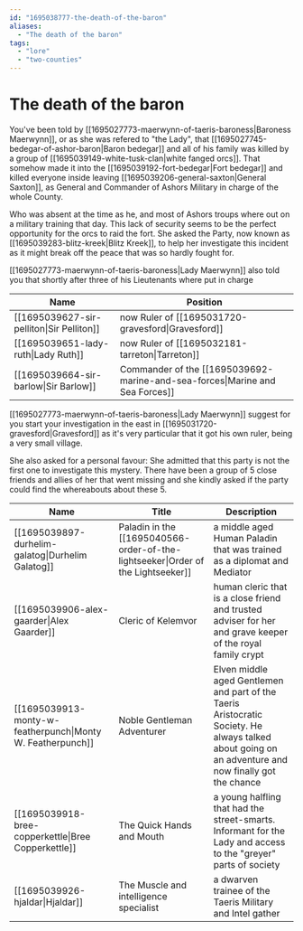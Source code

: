 ```yaml
---
id: "1695038777-the-death-of-the-baron"
aliases:
  - "The death of the baron"
tags:
  - "lore"
  - "two-counties"
---
```


# The death of the baron

You've been told by [[1695027773-maerwynn-of-taeris-baroness|Baroness Maerwynn]], or as she was refered to "the Lady", that [[1695027745-bedegar-of-ashor-baron|Baron bedegar]] and all of his family was killed by a group of [[1695039149-white-tusk-clan|white fanged orcs]]. That somehow made it into the [[1695039192-fort-bedegar|Fort bedegar]] and killed everyone inside leaving [[1695039206-general-saxton|General Saxton]], as General and Commander of Ashors Military in charge of the whole County.

Who was absent at the time as he, and most of Ashors troups where out on a military training that day. This lack of security seems to be the perfect opportunity for the orcs to raid the fort.
She asked the Party, now known as [[1695039283-blitz-kreek|Blitz Kreek]], to help her investigate this incident as it might break off the peace that was so hardly fought for.

[[1695027773-maerwynn-of-taeris-baroness|Lady Maerwynn]] also told you that shortly after three of his Lieutenants where put in charge 

| Name                                      | Position                                                                     |
| ----                                      | --------                                                                     |
| [[1695039627-sir-pelliton\|Sir Pelliton]] | now Ruler of [[1695031720-gravesford\|Gravesford]]                           |
| [[1695039651-lady-ruth\|Lady Ruth]]       | now Ruler of [[1695032181-tarreton\|Tarreton]]                               |
| [[1695039664-sir-barlow\|Sir Barlow]]     | Commander of the [[1695039692-marine-and-sea-forces\|Marine and Sea Forces]] |

[[1695027773-maerwynn-of-taeris-baroness|Lady Maerwynn]] suggest for you start your investigation in the east in [[1695031720-gravesford|Gravesford]] as it's very particular that it got his own ruler, being a very small village.

She also asked for a personal favour:
She admitted that this party is not the first one to investigate this mystery. There have been a group of 5 close friends and allies of her that went missing and she kindly asked if the party could find the whereabouts about these 5.

| Name                                                       | Title                                   | Description                                                                                                                                          |
| ----                                                       | -----                                   | -----------                                                                                                                                          |
| [[1695039897-durhelim-galatog\|Durhelim Galatog]]          | Paladin in the [[1695040566-order-of-the-lightseeker\|Order of the Lightseeker]] | a middle aged Human Paladin that was trained as a diplomat and Mediator                                                                              |
| [[1695039906-alex-gaarder\|Alex Gaarder]]                  | Cleric of Kelemvor                      | human cleric that is a close friend and trusted adviser for her and grave keeper of the royal family crypt                                           |
| [[1695039913-monty-w-featherpunch\|Monty W. Featherpunch]] | Noble Gentleman Adventurer              | Elven middle aged Gentlemen and part of the Taeris Aristocratic Society. He always talked about going on an adventure and now finally got the chance |
| [[1695039918-bree-copperkettle\|Bree Copperkettle]]        | The Quick Hands and Mouth               | a young halfling that had the street-smarts. Informant for the Lady and access to the "greyer" parts of society                                      |
| [[1695039926-hjaldar\|Hjaldar]]                            | The Muscle and intelligence specialist  | a dwarven trainee of the Taeris Military and Intel gather                                                                                            |
